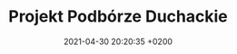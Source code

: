 ---
layout: gallery
title:  "Projekt Podbórze Duchackie"
description: 
additionalDescription: Podbórze Duchackie
date:   2021-04-30 20:20:35 +0200
image: assets/images/aneta_arek/01_sypialnia.jpg
images: 
 - aneta_arek/02_sypialnia-min.jpg
 - aneta_arek/03_sypialnia-min.jpg
 - aneta_arek/04_sypialnia-min.jpg
 - aneta_arek/05_sypialnia-min.jpg
 - aneta_arek/06_sypialnia-min.jpg
 - aneta_arek/07_sypialnia-min.jpg
 - aneta_arek/08_sypialnia-min.jpg
 - aneta_arek/01_sypialnia-min.jpg

---